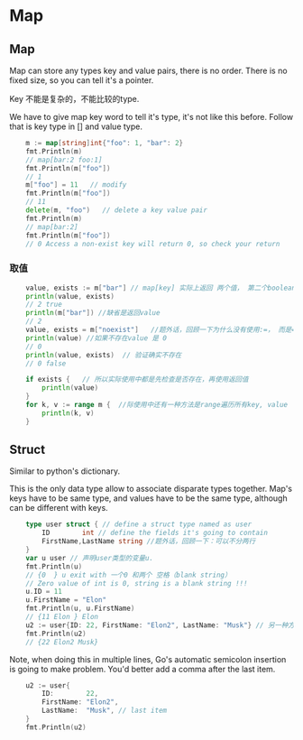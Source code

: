 # Map


## Map

Map can store any types key and value pairs, there is no order. There is no fixed size, so you can tell it's a pointer.

Key 不能是复杂的，不能比较的type.

We have to give map key word to tell it's type, it's not like this before. Follow that is key type in [] and value type.

```go
	m := map[string]int{"foo": 1, "bar": 2} 
	fmt.Println(m)
    // map[bar:2 foo:1]
    fmt.Println(m["foo"])
    // 1
	m["foo"] = 11   // modify
	fmt.Println(m["foo"])
    // 11
	delete(m, "foo")   // delete a key value pair
	fmt.Println(m)
    // map[bar:2]
	fmt.Println(m["foo"])
    // 0 Access a non-exist key will return 0, so check your return
```
### 取值
```go
	value, exists := m["bar"] // map[key] 实际上返回 两个值， 第二个boolean表示是否存在。
	println(value, exists)
	// 2 true
	println(m["bar"]) //缺省是返回value
	// 2 
	value, exists = m["noexist"]   //题外话，回顾一下为什么没有使用:=， 而是=
	println(value) //如果不存在value 是 0
	// 0  
	println(value, exists)  // 验证确实不存在
	// 0 false

	if exists {   // 所以实际使用中都是先检查是否存在，再使用返回值
		println(value)
	}
	for k, v := range m {  //际使用中还有一种方法是range遍历所有key, value
		println(k, v)
	}
```
## Struct

Similar to python's dictionary. 

This is the only data type allow to associate disparate types together. Map's keys have to be same type, and values have to be the same type, although can be different with keys.

```go
	type user struct { // define a struct type named as user
		ID        int // define the fields it's going to contain
		FirstName,LastName string //题外话，回顾一下：可以不分两行
	}
	var u user // 声明user类型的变量u.
	fmt.Println(u)
    // {0  } u exit with 一个0 和两个 空格（blank string）
    // Zero value of int is 0, string is a blank string !!!
    u.ID = 11
	u.FirstName = "Elon"
	fmt.Println(u, u.FirstName)
    // {11 Elon } Elon
    u2 := user{ID: 22, FirstName: "Elon2", LastName: "Musk"} // 另一种方法声明user类型的变量u2，同时付值
	fmt.Println(u2)
    // {22 Elon2 Musk}
```
Note, when doing this in multiple lines, Go's automatic semicolon insertion is going to make problem.  You'd better add a comma after the last item.
```go
	u2 := user{
		ID:        22,
		FirstName: "Elon2",
		LastName:  "Musk", // last item
	}
	fmt.Println(u2)
```
